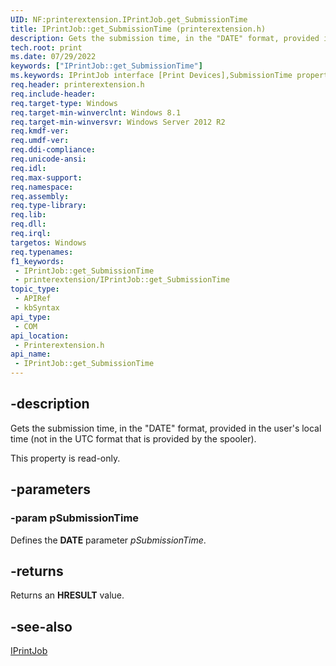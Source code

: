 ```yaml
---
UID: NF:printerextension.IPrintJob.get_SubmissionTime
title: IPrintJob::get_SubmissionTime (printerextension.h)
description: Gets the submission time, in the "DATE" format, provided in the user's local time (not in the UTC format that is provided by the spooler).
tech.root: print
ms.date: 07/29/2022
keywords: ["IPrintJob::get_SubmissionTime"]
ms.keywords: IPrintJob interface [Print Devices],SubmissionTime property, IPrintJob.SubmissionTime, IPrintJob.get_SubmissionTime, IPrintJob::SubmissionTime, IPrintJob::get_SubmissionTime, SubmissionTime property [Print Devices], SubmissionTime property [Print Devices],IPrintJob interface, get_SubmissionTime, print.iprintjob_submissiontime, printerextension/IPrintJob::SubmissionTime, printerextension/IPrintJob::get_SubmissionTime
req.header: printerextension.h
req.include-header: 
req.target-type: Windows
req.target-min-winverclnt: Windows 8.1
req.target-min-winversvr: Windows Server 2012 R2
req.kmdf-ver: 
req.umdf-ver: 
req.ddi-compliance: 
req.unicode-ansi: 
req.idl: 
req.max-support: 
req.namespace: 
req.assembly: 
req.type-library: 
req.lib: 
req.dll: 
req.irql: 
targetos: Windows
req.typenames: 
f1_keywords:
 - IPrintJob::get_SubmissionTime
 - printerextension/IPrintJob::get_SubmissionTime
topic_type:
 - APIRef
 - kbSyntax
api_type:
 - COM
api_location:
 - Printerextension.h
api_name:
 - IPrintJob::get_SubmissionTime
---
```


## -description

Gets the submission time, in the "DATE" format, provided in the user's local time (not in the UTC format that is provided by the spooler).

This property is read-only.

## -parameters

### -param pSubmissionTime

Defines the **DATE** parameter *pSubmissionTime*.

## -returns

Returns an **HRESULT** value.

## -see-also

[IPrintJob](/windows-hardware/drivers/ddi/printerextension/nn-printerextension-iprintjob)
